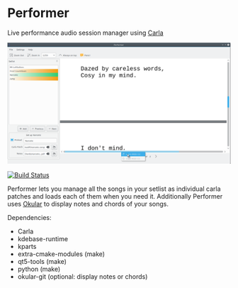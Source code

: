 # Performer
Live performance audio session manager using [Carla](https://github.com/falktx/Carla)

![Screenshot](./.screenshot.png "Screenshot")

[![Build Status](https://travis-ci.org/progwolff/performer.svg?branch=master)](https://travis-ci.org/progwolff/performer)

Performer lets you manage all the songs in your setlist as individual carla patches and loads each of them when you need it.
Additionally Performer uses [Okular](https://github.com/KDE/okular) to display notes and chords of your songs.

Dependencies:
* Carla
* kdebase-runtime
* kparts 
* extra-cmake-modules (make)
* qt5-tools (make)
* python (make)
* okular-git (optional: display notes or chords)

